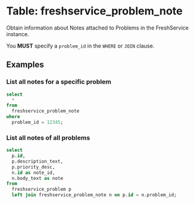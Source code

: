 # Table: freshservice_problem_note

Obtain information about Notes attached to Problems in the FreshService instance.

You **MUST** specify a `problem_id` in the `WHERE` or `JOIN` clause.

## Examples

### List all notes for a specific problem

```sql
select
  *
from
  freshservice_problem_note
where
  problem_id = 12345;
```

### List all notes of all problems

```sql
select
  p.id,
  p.description_text,
  p.priority_desc,
  n.id as note_id,
  n.body_text as note
from
  freshservice_problem p
  left join freshservice_problem_note n on p.id = n.problem_id;
```
